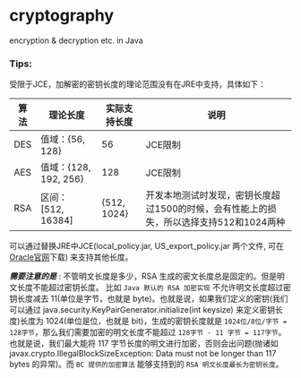 # cryptography
encryption &amp; decryption etc. in Java



### Tips:
受限于JCE，加解密的密钥长度的理论范围没有在JRE中支持，具体如下：

| 算法 | 理论长度 | 实际支持长度 | 说明 |
| --- | --- | --- | --- |
|DES|值域：{56, 128}|56|JCE限制|
|AES|值域：{128, 192, 256}|128|JCE限制|
|RSA|区间： [512, 16384] |{512, 1024}|开发本地测试时发现，密钥长度超过1500的时候，会有性能上的损失，所以选择支持512和1024两种|

可以通过替换JRE中JCE(local_policy.jar, US_export_policy.jar 两个文件, 可在[Oracle官网](http://www.oracle.com/technetwork/java/javase/downloads/jce8-download-2133166.html)下载) 来支持其他长度。

***需要注意的是*** : 不管明文长度是多少，RSA 生成的密文长度总是固定的。但是明文长度不能超过密钥长度。
比如 `Java 默认的 RSA 加密实现` 不允许明文长度超过密钥长度减去 11(单位是字节，也就是 byte)。也就是说，如果我们定义的密钥(我们可以通过 java.security.KeyPairGenerator.initialize(int keysize) 来定义密钥长度)长度为 1024(单位是位，也就是 bit)，生成的密钥长度就是 `1024位/8位/字节 = 128字节`，那么我们需要加密的明文长度不能超过 `128字节 - 11 字节 = 117字节`。也就是说，我们最大能将 117 字节长度的明文进行加密，否则会出问题(抛诸如 javax.crypto.IllegalBlockSizeException: Data must not be longer than 117 bytes 的异常)。而 `BC 提供的加密算法` 能够支持到的 `RSA 明文长度最长为密钥长度`。